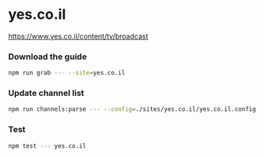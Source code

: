 # yes.co.il

https://www.yes.co.il/content/tv/broadcast

### Download the guide

```sh
npm run grab --- --site=yes.co.il
```

### Update channel list

```sh
npm run channels:parse --- --config=./sites/yes.co.il/yes.co.il.config.js --output=./sites/yes.co.il/yes.co.il.channels.xml
```

### Test

```sh
npm test --- yes.co.il
```
